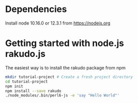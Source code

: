 # Dependencies

Install node 10.16.0 or 12.3.1 from https://nodejs.org

# Getting started with node.js rakudo.js

The easiest way is to install the rakudo package from npm

```bash
mkdir tutorial-project # Create a fresh project directory
cd tutorial-project
npm init
npm install --save rakudo
./node_modules/.bin/perl6-js -e 'say "Hello World"'
```
